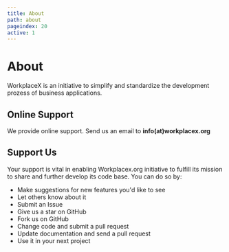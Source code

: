 ```yaml
---
title: About
path: about
pageindex: 20
active: 1
--- 
```


# About

WorkplaceX is an initiative to simplify and standardize the development prozess of business applications.

## Online Support

We provide online support. Send us an email to **info(at)workplacex.org**

## Support Us
Your support is vital in enabling Workplacex.org initiative to fulfill its mission to share and further develop its code base. You can do so by:

* Make suggestions for new features you'd like to see
* Let others know about it
* Submit an Issue
* Give us a star on GitHub
* Fork us on GitHub
* Change code and submit a pull request
* Update documentation and send a pull request
* Use it in your next project
